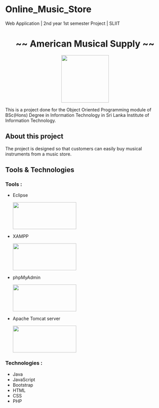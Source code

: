 # Online_Music_Store
Web Application | 2nd year 1st semester Project | SLIIT


<h1 align="center">~~ American Musical Supply ~~</h1>

<p align="center">
 
  <img src="https://user-images.githubusercontent.com/88779731/145335792-422f5442-5f6e-4b97-9aea-4d43dca70e99.jpg" width="150" height="150"/>
</p>
<p>

  
  This is a project done for the Object Oriented Programming module of BSc(Hons) Degree in Information Technology in Sri Lanka Institute of Information Technology.
  
  </p>
  
  <h2>About this project</h2>
  The project is designed so that customers can easily buy musical instruments from a music store.
  
  <h2>Tools & Technologies</h2>
  
  <h3>Tools :</h3>
  
  - Eclipse
   
      <img src="https://www.pngkit.com/png/detail/346-3466362_eclipse-logo-eclipse-logo-transparent.png" width="200" height="85"/>
  
    
  - XAMPP
   
     <img src="https://tejash.me/wp-content/uploads/2011/06/install-wordpress-locally-windows-mac-xampp-1100x400-1.jpg"  width="200" height="85"/>
     
    
  - phpMyAdmin
   
     <img src="https://sdatic.com/wp-content/uploads/2018/07/pma-logo.jpg"  width="200" height="85"/>
     
     
  - Apache Tomcat server
   
     <img src="https://career.guru99.com/wp-content/uploads/2014/12/home-oss-logos-tomcat.png"  width="200" height="85"/>
  
  
  <h3>Technologies :</h3>
  
  - Java
  - JavaScript
  - Bootstrap
  - HTML
  - CSS
  - PHP
  
    



